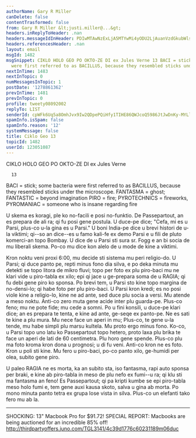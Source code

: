 ```yaml
---
authorName: Gary R Miller
canDelete: false
contentTrasformed: false
from: Gary R Miller &lt;justi.miller@...&gt;
headers.inReplyToHeader: .nan
headers.messageIdInHeader: PDIwMTAwNzExLjA5MTYwMi4yODU2LjAuanVzdGkubWlsbGVyQGp1bm8uY29tPg==
headers.referencesHeader: .nan
layout: email
msgId: 1482
msgSnippet: CIKLO HOLO GEO PO OKTO-ZE DI ex Jules Verne 13 BACI = stick; some bacteria
  were first referred to as BACILLUS, because they resembled sticks under the
nextInTime: 1483
nextInTopic: 0
numMessagesInTopic: 1
postDate: '1278861362'
prevInTime: 1481
prevInTopic: 0
profile: tweety08092002
replyTo: LIST
senderId: cpWFk6Uq5a8OmhJvx9Iw2QDpePQiHfy1TIHE86QWJcoQ5986JtJwDnKy-MYLlsDNiKfwM0ncT7TMbB-JBwwnp6Hxja2TD28BRERxRg
spamInfo.isSpam: false
spamInfo.reason: '12'
systemMessage: false
title: Ciklo Geo 13
topicId: 1482
userId: 123051087
---
```


 CIKLO HOLO GEO PO OKTO-ZE DI
 ex Jules Verne

      13

BACI = stick; 
 some bacteria were first referred to as BACILLUS, 
 because they resembled sticks under the microscope.
FANTASMA = ghost; FANTASTIC = beyond imagination
PIRO = fire; 
 PYROTECHNICS = fireworks, 
 PYROMANIAC = someone who is insane regarding fire

U skema es koragi, ple ko no-facili e posi no-funktio.  De
Passepartout, an es prepara de ali ra; qi fu posi gene postula. 
U duce-pe dice; "Cefa, mi es u Parsi, plus-co u-la gina es u
Parsi."  U boni India-pe dice u brevi histori de u-la viktimi;
qi--so an dice--es u famo kali-fe ex demo Parsi e u fili de pluto
komerci-an topo Bombay.  U dice de u Parsi sti sura sr. Fogg e an
bi socia de mu liberali skema.  Po-co mu dice kon alelo de u mode
de kine a viktimi.

Kron noktu veni proxi 6:00, mu decide sti sistema mu peri
religio-do.  U Parsi; qi duce panto pe, repti minus fono dia
silva, e po deka minuta mu detekti se topo litora de mikro fluvi;
topo per foto ex plu piro-baci mu ne klari vide u piro-tabla ex
xilo; epi qi jace u ge-prepara soma de u RAGIA; qi fu debi gene
piro ko sponsa.  Po brevi tem, u Parsi sto kine topo margina de
no-densi-lo; qi habe foto per plu piro-baci.  U Parsi kron kredi;
es no posi viole kine a religio-lo, kine ne ad ante, sed duce plu
socia a versi.  Mu atende a meso noktu.  Anti-co zero muta gene
acide inter plu guarda-pe.  Plus-co feno; mu ne pote fide; mu 
cede a somni.  Po u fini konsili, u duce-pe klari dice; an es 
prepara te tenta, e kine ad ante, ge-seqe ex panto-pe.  Ne es 
sati te kine a plu mura.  Mu nece face un aperi in mu;  Plus-co, 
te gene u-la tende, mu habe simpli plu marsu kultela.  Mu proto 
ergo minus fono.  Ko-co, u Parsi topo uno latu ko Passepartout 
topo hetero, proto laxa plu brika te face un aperi de lati de 60
centimetra.  Plu horo gene spende.  Plus-co plu ma foto kroma 
kron dona u prognosi; u di fu veni.  Anti-co kron ne es foto.
Kron u poli sti kine.  Mu fero u piro-baci, po-co panto xilo, 
ge-humidi per olea, subito gene piro.

U paleo RAGIA ne es morta, ka an subito sta, iso fantasma, rapi
auto sponsa per braki, e kine ab piro-tabla in meso de plu nefo
ex fumi--u ra; qi klu sti ma fantasma an feno!  Es Passepartout;
qi pa kripti kumbe se epi piro-tabla meso holo fumi e, tem gene
auxi kausa skoto, salva u gina ab morta.  Po mono minuta panto
tetra ex grupa lose vista in silva.  Plus-co un elefanti tako 
fero mu ab la.
____________________________________________________________
SHOCKING: 13" Macbook Pro for $91.72!
SPECIAL REPORT: Macbooks are being auctioned for an incredible 85% off!
http://thirdpartyoffers.juno.com/TGL3141/4c39d1776c60231189m06duc

